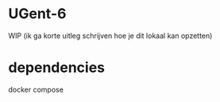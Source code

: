 # UGent-6


WIP (ik ga korte uitleg schrijven hoe je dit lokaal kan opzetten)
# dependencies
docker compose
